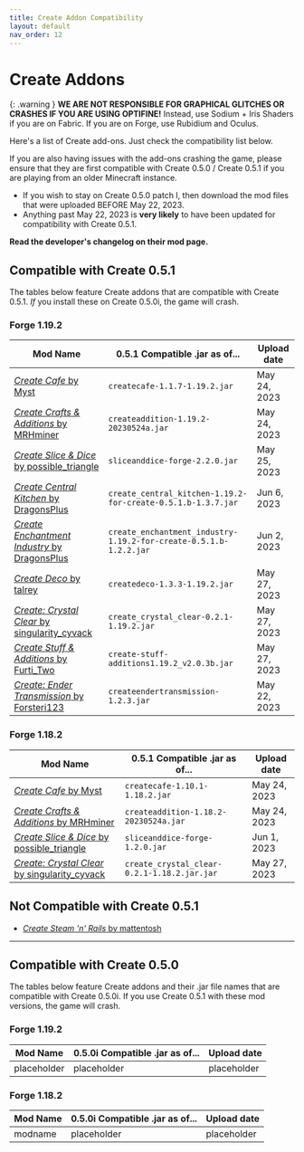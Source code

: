 ```yaml
---
title: Create Addon Compatibility
layout: default
nav_order: 12
---
```


# Create Addons

{: .warning }
**WE ARE NOT RESPONSIBLE FOR GRAPHICAL GLITCHES OR CRASHES IF YOU ARE USING OPTIFINE!** Instead, use Sodium + Iris Shaders if you are on Fabric. If you are on Forge, use Rubidium and Oculus.

Here's a list of Create add-ons. Just check the compatibility list below. 

If you are also having issues with the add-ons crashing the game, please ensure that they are first compatible with Create 0.5.0 / Create 0.5.1 if you are playing from an older Minecraft instance. 
- If you wish to stay on Create 0.5.0 patch I, then download the mod files that were uploaded BEFORE May 22, 2023. 
- Anything past May 22, 2023 is **very likely** to have been updated for compatibility with Create 0.5.1.

**Read the developer's changelog on their mod page.**

## Compatible with Create 0.5.1
The tables below feature Create addons that are compatible with Create 0.5.1. *If* you install these on Create 0.5.0i, the game will crash.

### Forge 1.19.2 

| Mod Name | 0.5.1 Compatible .jar as of...  | Upload date |
| -------- | ------------------------- | ----------- |
| [*Create Cafe* by Myst](https://www.curseforge.com/minecraft/mc-mods/create-cafe) | `createcafe-1.1.7-1.19.2.jar` | May 24, 2023 |
| [*Create Crafts & Additions* by MRHminer](https://www.curseforge.com/minecraft/mc-mods/createaddition) | `createaddition-1.19.2-20230524a.jar` | May 24, 2023 |
| [*Create Slice & Dice* by possible_triangle](https://www.curseforge.com/minecraft/mc-mods/slice-and-dice) | `sliceanddice-forge-2.2.0.jar` | May 25, 2023 |
| [*Create Central Kitchen* by DragonsPlus](https://www.curseforge.com/minecraft/mc-mods/create-central-kitchen) | `create_central_kitchen-1.19.2-for-create-0.5.1.b-1.3.7.jar` | Jun 6, 2023 |
| [*Create Enchantment Industry* by DragonsPlus](https://www.curseforge.com/minecraft/mc-mods/create-enchantment-industry) | `create_enchantment_industry-1.19.2-for-create-0.5.1.b-1.2.2.jar` | Jun 2, 2023 |
| [*Create Deco* by talrey](https://www.curseforge.com/minecraft/mc-mods/create-deco) | `createdeco-1.3.3-1.19.2.jar` | May 27, 2023 |
| [*Create: Crystal Clear* by singularity_cyvack](https://www.curseforge.com/minecraft/mc-mods/create-crystal-clear) | `create_crystal_clear-0.2.1-1.19.2.jar` | May 27, 2023 |
| [*Create Stuff & Additions* by Furti_Two](https://www.curseforge.com/minecraft/mc-mods/create-stuff-additions) | `create-stuff-additions1.19.2_v2.0.3b.jar` | May 27, 2023 |
| [*Create: Ender Transmission* by Forsteri123](https://www.curseforge.com/minecraft/mc-mods/create-ender-transmission) | `createendertransmission-1.2.3.jar` | May 22, 2023 |

### Forge 1.18.2

| Mod Name | 0.5.1 Compatible .jar as of... | Upload date |
| -------- | ------------------------------ | ----------- |
| [*Create Cafe* by Myst](https://www.curseforge.com/minecraft/mc-mods/create-cafe) | `createcafe-1.10.1-1.18.2.jar` | May 24, 2023 |
| [*Create Crafts & Additions* by MRHminer](https://www.curseforge.com/minecraft/mc-mods/createaddition) | `createaddition-1.18.2-20230524a.jar` | May 24, 2023 |
| [*Create Slice & Dice* by possible_triangle](https://www.curseforge.com/minecraft/mc-mods/slice-and-dice) | `sliceanddice-forge-1.2.0.jar` | Jun 1, 2023 |
| [*Create: Crystal Clear* by singularity_cyvack](https://www.curseforge.com/minecraft/mc-mods/create-crystal-clear) | `create_crystal_clear-0.2.1-1.18.2.jar.jar` | May 27, 2023 |

## Not Compatible with Create 0.5.1

- [*Create Steam 'n' Rails* by mattentosh](https://www.curseforge.com/minecraft/mc-mods/create-steam-n-rails)

---

## Compatible with Create 0.5.0
The tables below feature Create addons and their .jar file names that are compatible with Create 0.5.0i. If you use Create 0.5.1 with these mod versions, the game will crash.

### Forge 1.19.2

| Mod Name | 0.5.0i Compatible .jar as of... | Upload date |
| -------- | ------------------------------- | ----------- |
| placeholder | placeholder | placeholder |

### Forge 1.18.2 

| Mod Name | 0.5.0i Compatible .jar as of... | Upload date |
| -------- | ------------------------------- | ----------- |
| modname | placeholder | placeholder